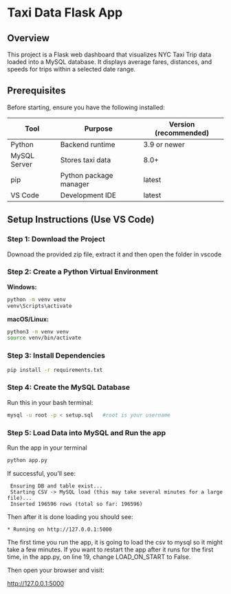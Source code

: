 # Taxi Data Flask App

## Overview

This project is a Flask web dashboard that visualizes NYC Taxi Trip data loaded into a MySQL database. It displays average fares, distances, and speeds for trips within a selected date range.

## Prerequisites

Before starting, ensure you have the following installed:

| Tool | Purpose | Version (recommended) |
|------|---------|---------------------|
| Python | Backend runtime | 3.9 or newer |
| MySQL Server | Stores taxi data | 8.0+ |
| pip | Python package manager | latest |
| VS Code | Development IDE | latest |

## Setup Instructions (Use VS Code)

### Step 1:  Download the Project

Downoad the provided zip file, extract it and then open the folder in vscode

### Step 2: Create a Python Virtual Environment

**Windows:**
```bash
python -m venv venv
venv\Scripts\activate
```

**macOS/Linux:**
```bash
python3 -m venv venv
source venv/bin/activate
```

### Step 3: Install Dependencies

```bash
pip install -r requirements.txt
```

### Step 4: Create the MySQL Database

Run this in your bash terminal:

```bash
mysql -u root -p < setup.sql   #root is your username
```


### Step 5: Load Data into MySQL and Run the app

Run the app in your terminal

```bash
python app.py
```

If successful, you’ll see:

```
 Ensuring DB and table exist...
 Starting CSV -> MySQL load (this may take several minutes for a large file)...
 Inserted 196596 rows (total so far: 196596)
```

Then after it is done loading you should see:

```
* Running on http://127.0.0.1:5000
```

The first time you run the app, it is going to load the csv to mysql so it might take a few minutes. If you want to restart the app after it runs for the first time, in the app.py, on line 19, change LOAD_ON_START to False. 


Then open your browser and visit:

 http://127.0.0.1:5000


